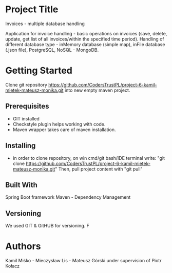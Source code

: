 

# Project Title
Invoices - multiple database handling

Application for invoice handling - basic operations on invoices (save, delete, update, get list of all invoices/within the specified time period).
Handling of different database type - inMemory database (simple map), inFile database (.json file), PostgreSQL, NoSQL - MongoDB.

# Getting Started
Clone git repository https://github.com/CodersTrustPL/project-6-kamil-mietek-mateusz-monika.git into new empty maven project.

## Prerequisites
- GIT installed
- Checkstyle plugin helps working with code.
- Maven wrapper takes care of maven installation.

## Installing
- in order to clone repository, on win cmd/git bash/IDE terminal write:
"git clone https://github.com/CodersTrustPL/project-6-kamil-mietek-mateusz-monika.git"
Then, pull project content with "git pull"

## Built With
Spring Boot framework
Maven - Dependency Management

## Versioning
We used GIT & GitHUB for versioning. F

# Authors
Kamil Miśko - Mieczysław Lis - Mateusz Górski
under supervision of Piotr Kołacz


